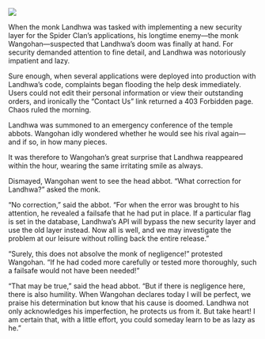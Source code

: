 ![](/pages/case-165/keys.jpg)

When the monk Landhwa was tasked with implementing a new security layer for the Spider Clan’s applications, his longtime enemy—the monk Wangohan—suspected that Landhwa’s doom was finally at hand.  For security demanded attention to fine detail, and Landhwa was notoriously impatient and lazy.

Sure enough, when several applications were deployed into production with Landhwa’s code, complaints began flooding the help desk immediately.  Users could not edit their personal information or view their outstanding orders, and ironically the “Contact Us” link returned a 403 Forbidden page.  Chaos ruled the morning.

Landhwa was summoned to an emergency conference of the temple abbots.  Wangohan idly wondered whether he would see his rival again—and if so, in how many pieces.

It was therefore to Wangohan’s great surprise that Landhwa reappeared within the hour, wearing the same irritating smile as always.

Dismayed, Wangohan went to see the head abbot. “What correction for Landhwa?” asked the monk.

“No correction,” said the abbot.  “For when the error was brought to his attention, he revealed a failsafe that he had put in place.  If a particular flag is set in the database, Landhwa’s API will bypass the new security layer and use the old layer instead.  Now all is well, and we may investigate the problem at our leisure without rolling back the entire release.”

“Surely, this does not absolve the monk of negligence!” protested Wangohan.  “If he had coded more carefully or tested more thoroughly, such a failsafe would not have been needed!”

“That may be true,” said the head abbot.  “But if there is negligence here, there is also humility.  When Wangohan declares today I will be perfect, we praise his determination but know that his cause is doomed.  Landhwa not only acknowledges his imperfection, he protects us from it.  But take heart!  I am certain that, with a little effort, you could someday learn to be as lazy as he.” 
